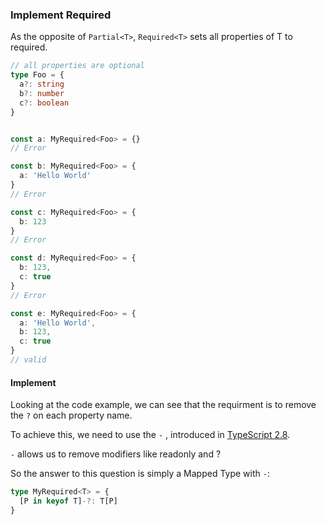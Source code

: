 ### Implement Required<T>

As the opposite of `Partial<T>`, `Required<T>` sets all properties of T to required.

```typescript
// all properties are optional
type Foo = {
  a?: string
  b?: number
  c?: boolean
}


const a: MyRequired<Foo> = {}
// Error

const b: MyRequired<Foo> = {
  a: 'Hello World'
}
// Error

const c: MyRequired<Foo> = {
  b: 123
}
// Error

const d: MyRequired<Foo> = {
  b: 123,
  c: true
}
// Error

const e: MyRequired<Foo> = {
  a: 'Hello World',
  b: 123,
  c: true
}
// valid
```

#### Implement

Looking at the code example, we can see that the requirment is to remove the `?` on each property name.

To achieve this, we need to use the `-` , introduced in [TypeScript 2.8](https://www.typescriptlang.org/docs/handbook/release-notes/typescript-2-8.html#improved-control-over-mapped-type-modifiers).

`-` allows us to remove modifiers like readonly and ?

So the answer to this question is simply a Mapped Type with `-`:

```typescript
type MyRequired<T> = { 
  [P in keyof T]-?: T[P] 
}
```